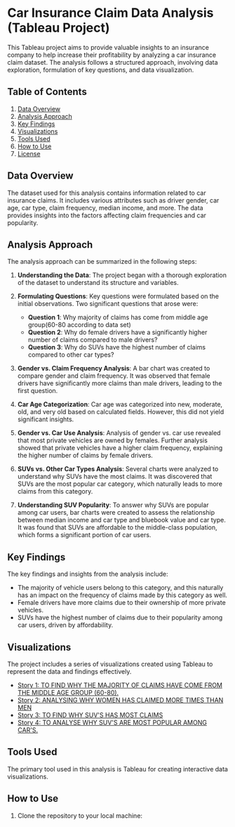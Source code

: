 # Car Insurance Claim Data Analysis (Tableau Project)

This Tableau project aims to provide valuable insights to an insurance company to help increase their profitability by analyzing a car insurance claim dataset. The analysis follows a structured approach, involving data exploration, formulation of key questions, and data visualization.

## Table of Contents

1. [Data Overview](#data-overview)
2. [Analysis Approach](#analysis-approach)
3. [Key Findings](#key-findings)
4. [Visualizations](#visualizations)
5. [Tools Used](#tools-used)
6. [How to Use](#how-to-use)
7. [License](#license)

## Data Overview

The dataset used for this analysis contains information related to car insurance claims. It includes various attributes such as driver gender, car age, car type, claim frequency, median income, and more. The data provides insights into the factors affecting claim frequencies and car popularity.

## Analysis Approach

The analysis approach can be summarized in the following steps:

1. **Understanding the Data**: The project began with a thorough exploration of the dataset to understand its structure and variables.

2. **Formulating Questions**: Key questions were formulated based on the initial observations. Two significant questions that arose were:
   - **Question 1**: Why majority of claims has come from middle age group(60-80 according to data set)
   - **Question 2**: Why do female drivers have a significantly higher number of claims compared to male drivers?
   - **Question 3**: Why do SUVs have the highest number of claims compared to other car types?

3. **Gender vs. Claim Frequency Analysis**: A bar chart was created to compare gender and claim frequency. It was observed that female drivers have significantly more claims than male drivers, leading to the first question.

4. **Car Age Categorization**: Car age was categorized into new, moderate, old, and very old based on calculated fields. However, this did not yield significant insights.

5. **Gender vs. Car Use Analysis**: Analysis of gender vs. car use revealed that most private vehicles are owned by females. Further analysis showed that private vehicles have a higher claim frequency, explaining the higher number of claims by female drivers.

6. **SUVs vs. Other Car Types Analysis**: Several charts were analyzed to understand why SUVs have the most claims. It was discovered that SUVs are the most popular car category, which naturally leads to more claims from this category.

7. **Understanding SUV Popularity**: To answer why SUVs are popular among car users, bar charts were created to assess the relationship between median income and car type and bluebook value and car type. It was found that SUVs are affordable to the middle-class population, which forms a significant portion of car users.

## Key Findings

The key findings and insights from the analysis include:

- The majority of vehicle users belong to this category, and this naturally has an impact on the frequency of claims made by this category as well.
- Female drivers have more claims due to their ownership of more private vehicles.
- SUVs have the highest number of claims due to their popularity among car users, driven by affordability.

## Visualizations

The project includes a series of visualizations created using Tableau to represent the data and findings effectively.

- [Story 1: TO FIND WHY THE MAJORITY OF CLAIMS HAVE COME FROM THE MIDDLE AGE GROUP (60-80).](link-to-gender-claim-frequency-dashboard)
- [Story 2: ANALYSING WHY WOMEN HAS CLAIMED MORE TIMES THAN MEN](link-to-car-type-claim-frequency-dashboard)
- [Story 3: TO FIND WHY SUV'S HAS MOST CLAIMS](link-to-median-income-car-type-dashboard)
- [Story 4: TO ANALYSE WHY SUV'S ARE MOST POPULAR AMONG CAR'S.](link-to-bluebook-value-car-type-dashboard)

## Tools Used

The primary tool used in this analysis is Tableau for creating interactive data visualizations.

## How to Use

1. Clone the repository to your local machine:
